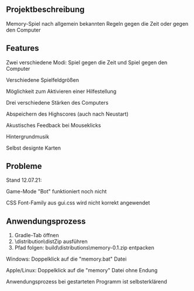 ## **Projektbeschreibung**

Memory-Spiel nach allgemein bekannten Regeln gegen die Zeit oder gegen den Computer

## **Features**

Zwei verschiedene Modi: Spiel gegen die Zeit und Spiel gegen den Computer

Verschiedene Spielfeldgrößen

Möglichkeit zum Aktivieren einer Hilfestellung

Drei verschiedene Stärken des Computers

Abspeichern des Highscores (auch nach Neustart)

Akustisches Feedback bei Mouseklicks

Hintergrundmusik

Selbst designte Karten

## **Probleme**

Stand 12.07.21:

Game-Mode "Bot" funktioniert noch nicht

CSS Font-Family aus gui.css wird nicht korrekt angewendet

## **Anwendungsprozess**
1. Gradle-Tab öffnen
2. \distribution\distZip ausführen
3. Pfad folgen: build\distributions\memory-0.1.zip entpacken

Windows: 
Doppelklick auf die "memory.bat" Datei

Apple/Linux:
Doppelklick auf die "memory" Datei ohne Endung

Anwendungsprozess bei gestarteten Programm ist selbsterklärend
